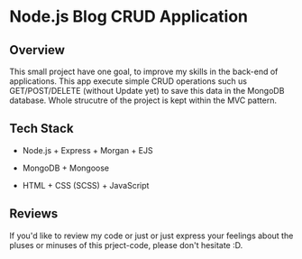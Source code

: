 # Node.js Blog CRUD Application

## Overview

This small project have one goal, to improve my skills in the back-end of applications. 
This app execute simple CRUD operations such us GET/POST/DELETE (without Update yet) to
save this data in the MongoDB database. Whole strucutre of the project is kept within
the MVC pattern.

## Tech Stack

* Node.js + Express + Morgan + EJS

* MongoDB + Mongoose

* HTML + CSS (SCSS) + JavaScript

## Reviews

If you'd like to review my code or just or just express your feelings about the pluses or minuses of
this prject-code, please don't hesitate :D.
